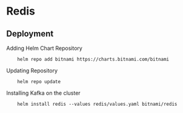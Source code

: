 # Redis

## Deployment


Adding Helm Chart Repository

```
	helm repo add bitnami https://charts.bitnami.com/bitnami
```

Updating Repository

```
	helm repo update
```

Installing Kafka on the cluster

```
	helm install redis --values redis/values.yaml bitnami/redis
```
